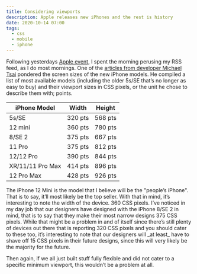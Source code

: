 ```yaml
---
title: Considering viewports
description: Apple releases new iPhones and the rest is history
date: 2020-10-14 07:00
tags:
  - css
  - mobile
  - iphone
---
```


Following yesterdays [Apple event](https://www.apple.com/apple-events/october-2020/), I spent the morning perusing my RSS feed, as I do most mornings. One of the [articles from developer Michael Tsai](https://mjtsai.com/blog/2020/10/13/iphone-12-and-iphone-12-pro/) pondered the screen sizes of the new iPhone models. He compiled a list of most available models (including the older 5s/SE that’s no longer as easy to buy) and their viewport sizes in CSS pixels, or the unit he chose to describe them with; points.

<table>
  <thead>
    <tr>
      <th scope="col">iPhone Model</th>
      <th scope="col">Width</th>
      <th scope="col">Height</th>
    </tr>
  </thead>
  <tbody>
    <tr>
      <td>5s/SE</td>
      <td>320 pts</td>
      <td>568 pts</td>
    </tr>
    <tr>
      <td>12 mini</td>
      <td>360 pts</td>
      <td>780 pts</td>
    </tr>
    <tr>
      <td>8/SE 2</td>
      <td>375 pts</td>
      <td>667 pts</td>
    </tr>
    <tr>
      <td>11 Pro</td>
      <td>375 pts</td>
      <td>812 pts</td>
    </tr>
    <tr>
      <td>12/12 Pro</td>
      <td>390 pts</td>
      <td>844 pts</td>
    </tr>
    <tr>
      <td>XR/11/11 Pro Max</td>
      <td>414 pts</td>
      <td>896 pts</td>
    </tr>
    <tr>
      <td>12 Pro Max</td>
      <td>428 pts</td>
      <td>926 pts</td>
    </tr>
  </tbody>
</table>
The iPhone 12 Mini is the model that I believe will be the "people’s iPhone". That is to say, it’ll most likely be the top seller. With that in mind, it’s interesting to note the width of the device. 360 CSS pixels. I’ve noticed in my day job that our designers have designed with the iPhone 8/SE 2 in mind, that is to say that they make their most narrow designs 375 CSS pixels. While that might be a problem in and of itself since there’s still plenty of devices out there that is reporting 320 CSS pixels and you should cater to these too, it’s interesting to note that our designers will _at least_ have to shave off 15 CSS pixels in their future designs, since this will very likely be the majority for the future.

Then again, if we all just built stuff fully flexible and did not cater to a specific minimum viewport, this wouldn’t be a problem at all.

